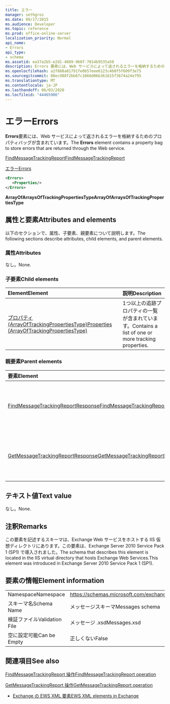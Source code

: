 ```yaml
---
title: エラー
manager: sethgros
ms.date: 09/17/2015
ms.audience: Developer
ms.topic: reference
ms.prod: office-online-server
localization_priority: Normal
api_name:
- Errors
api_type:
- schema
ms.assetid: ea37a2b5-e2d1-4089-960f-7014b9535a50
description: Errors 要素には、Web サービスによって返されるエラーを格納するためのプロパティバッグが含まれています。
ms.openlocfilehash: a2f888a81791fe0b57eee6123c4b0f5f609f3e75
ms.sourcegitcommit: 88ec988f2bb67c1866d06b361615f3674a24e795
ms.translationtype: MT
ms.contentlocale: ja-JP
ms.lasthandoff: 06/03/2020
ms.locfileid: "44465906"
---
```

# <a name="errors"></a><span data-ttu-id="9cdd4-103">エラー</span><span class="sxs-lookup"><span data-stu-id="9cdd4-103">Errors</span></span>

<span data-ttu-id="9cdd4-104">**Errors**要素には、Web サービスによって返されるエラーを格納するためのプロパティバッグが含まれています。</span><span class="sxs-lookup"><span data-stu-id="9cdd4-104">The **Errors** element contains a property bag to store errors that are returned through the Web service.</span></span> 
  
[<span data-ttu-id="9cdd4-105">FindMessageTrackingReport</span><span class="sxs-lookup"><span data-stu-id="9cdd4-105">FindMessageTrackingReport</span></span>](findmessagetrackingreport.md)
  
[<span data-ttu-id="9cdd4-106">エラー</span><span class="sxs-lookup"><span data-stu-id="9cdd4-106">Errors</span></span>](errors-ex15websvcsotherref.md)
  
```xml
<Errors>
   <Properties/>
</Errors>
```

 <span data-ttu-id="9cdd4-107">**ArrayOfArraysOfTrackingPropertiesType**</span><span class="sxs-lookup"><span data-stu-id="9cdd4-107">**ArrayOfArraysOfTrackingPropertiesType**</span></span>
## <a name="attributes-and-elements"></a><span data-ttu-id="9cdd4-108">属性と要素</span><span class="sxs-lookup"><span data-stu-id="9cdd4-108">Attributes and elements</span></span>

<span data-ttu-id="9cdd4-109">以下のセクションで、属性、子要素、親要素について説明します。</span><span class="sxs-lookup"><span data-stu-id="9cdd4-109">The following sections describe attributes, child elements, and parent elements.</span></span>
  
### <a name="attributes"></a><span data-ttu-id="9cdd4-110">属性</span><span class="sxs-lookup"><span data-stu-id="9cdd4-110">Attributes</span></span>

<span data-ttu-id="9cdd4-111">なし。</span><span class="sxs-lookup"><span data-stu-id="9cdd4-111">None.</span></span>
  
### <a name="child-elements"></a><span data-ttu-id="9cdd4-112">子要素</span><span class="sxs-lookup"><span data-stu-id="9cdd4-112">Child elements</span></span>

|<span data-ttu-id="9cdd4-113">**Element**</span><span class="sxs-lookup"><span data-stu-id="9cdd4-113">**Element**</span></span>|<span data-ttu-id="9cdd4-114">**説明**</span><span class="sxs-lookup"><span data-stu-id="9cdd4-114">**Description**</span></span>|
|:-----|:-----|
|[<span data-ttu-id="9cdd4-115">プロパティ (ArrayOfTrackingPropertiesType)</span><span class="sxs-lookup"><span data-stu-id="9cdd4-115">Properties (ArrayOfTrackingPropertiesType)</span></span>](properties-arrayoftrackingpropertiestype.md) <br/> |<span data-ttu-id="9cdd4-116">1つ以上の追跡プロパティの一覧が含まれています。</span><span class="sxs-lookup"><span data-stu-id="9cdd4-116">Contains a list of one or more tracking properties.</span></span>  <br/> |
   
### <a name="parent-elements"></a><span data-ttu-id="9cdd4-117">親要素</span><span class="sxs-lookup"><span data-stu-id="9cdd4-117">Parent elements</span></span>

|<span data-ttu-id="9cdd4-118">**要素**</span><span class="sxs-lookup"><span data-stu-id="9cdd4-118">**Element**</span></span>|<span data-ttu-id="9cdd4-119">**説明**</span><span class="sxs-lookup"><span data-stu-id="9cdd4-119">**Description**</span></span>|
|:-----|:-----|
|[<span data-ttu-id="9cdd4-120">FindMessageTrackingReportResponse</span><span class="sxs-lookup"><span data-stu-id="9cdd4-120">FindMessageTrackingReportResponse</span></span>](findmessagetrackingreportresponse.md) <br/> |<span data-ttu-id="9cdd4-121">単一の[Findmessagetrackingreport 操作](findmessagetrackingreport-operation.md)要求の状態と結果を格納します。</span><span class="sxs-lookup"><span data-stu-id="9cdd4-121">Contains the status and result of a single [FindMessageTrackingReport operation](findmessagetrackingreport-operation.md) request.</span></span>  <br/> |
|[<span data-ttu-id="9cdd4-122">GetMessageTrackingReportResponse</span><span class="sxs-lookup"><span data-stu-id="9cdd4-122">GetMessageTrackingReportResponse</span></span>](getmessagetrackingreportresponse.md) <br/> |<span data-ttu-id="9cdd4-123">1つの[Getmessagetrackingreport 操作](getmessagetrackingreport-operation.md)要求の結果が含まれています。</span><span class="sxs-lookup"><span data-stu-id="9cdd4-123">Contains the result of a single [GetMessageTrackingReport operation](getmessagetrackingreport-operation.md) request.</span></span>  <br/> |
   
## <a name="text-value"></a><span data-ttu-id="9cdd4-124">テキスト値</span><span class="sxs-lookup"><span data-stu-id="9cdd4-124">Text value</span></span>

<span data-ttu-id="9cdd4-125">なし。</span><span class="sxs-lookup"><span data-stu-id="9cdd4-125">None.</span></span>
  
## <a name="remarks"></a><span data-ttu-id="9cdd4-126">注釈</span><span class="sxs-lookup"><span data-stu-id="9cdd4-126">Remarks</span></span>

<span data-ttu-id="9cdd4-127">この要素を記述するスキーマは、Exchange Web サービスをホストする IIS 仮想ディレクトリにあります。この要素は、Exchange Server 2010 Service Pack 1 (SP1) で導入されました。</span><span class="sxs-lookup"><span data-stu-id="9cdd4-127">The schema that describes this element is located in the IIS virtual directory that hosts Exchange Web Services.This element was introduced in Exchange Server 2010 Service Pack 1 (SP1).</span></span>
  
## <a name="element-information"></a><span data-ttu-id="9cdd4-128">要素の情報</span><span class="sxs-lookup"><span data-stu-id="9cdd4-128">Element information</span></span>

|||
|:-----|:-----|
|<span data-ttu-id="9cdd4-129">Namespace</span><span class="sxs-lookup"><span data-stu-id="9cdd4-129">Namespace</span></span>  <br/> |https://schemas.microsoft.com/exchange/services/2006/messages  <br/> |
|<span data-ttu-id="9cdd4-130">スキーマ名</span><span class="sxs-lookup"><span data-stu-id="9cdd4-130">Schema Name</span></span>  <br/> |<span data-ttu-id="9cdd4-131">メッセージスキーマ</span><span class="sxs-lookup"><span data-stu-id="9cdd4-131">Messages schema</span></span>  <br/> |
|<span data-ttu-id="9cdd4-132">検証ファイル</span><span class="sxs-lookup"><span data-stu-id="9cdd4-132">Validation File</span></span>  <br/> |<span data-ttu-id="9cdd4-133">メッセージ .xsd</span><span class="sxs-lookup"><span data-stu-id="9cdd4-133">Messages.xsd</span></span>  <br/> |
|<span data-ttu-id="9cdd4-134">空に設定可能</span><span class="sxs-lookup"><span data-stu-id="9cdd4-134">Can be Empty</span></span>  <br/> |<span data-ttu-id="9cdd4-135">正しくない</span><span class="sxs-lookup"><span data-stu-id="9cdd4-135">False</span></span>  <br/> |
   
## <a name="see-also"></a><span data-ttu-id="9cdd4-136">関連項目</span><span class="sxs-lookup"><span data-stu-id="9cdd4-136">See also</span></span>



[<span data-ttu-id="9cdd4-137">FindMessageTrackingReport 操作</span><span class="sxs-lookup"><span data-stu-id="9cdd4-137">FindMessageTrackingReport operation</span></span>](findmessagetrackingreport-operation.md)
  
[<span data-ttu-id="9cdd4-138">GetMessageTrackingReport 操作</span><span class="sxs-lookup"><span data-stu-id="9cdd4-138">GetMessageTrackingReport operation</span></span>](getmessagetrackingreport-operation.md)


- [<span data-ttu-id="9cdd4-139">Exchange の EWS XML 要素</span><span class="sxs-lookup"><span data-stu-id="9cdd4-139">EWS XML elements in Exchange</span></span>](ews-xml-elements-in-exchange.md)

